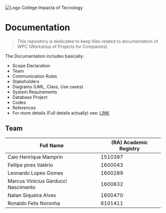 ![Logo College Impacta of Tecnology](http://i.imgur.com/7GGJcSl.jpg "Logo College Impacta of Tecnology")

# Documentation

> This repository is dedicated to keep files related to documentation of WPC (Workshop of Projects for Companies).

The Documentation includes basically:
- Scope Declaration
- Team
- Communication Rules
- Stakeholders
- Diagrams (UML, Class, Use cases)
- System Requirements
- Database Project
- Codes 
- References
- For more details (Full details actually) see: [LINK](https://)

## Team

Full Name                          | (RA) Academic Registry 
-----------------------------------|-----------------------
Caio Henrique Mamprin              | 1510397
Fellipe pires Valério              | 1600043
Leonardo Lopes Gomes               | 1600289
Marcus Vinícius Garducci Nascimento| 1600632
Natan Siqueira Alves               | 1600470
Ronaldo Felix Noronha              | 6101411